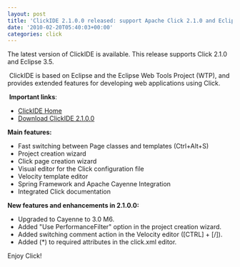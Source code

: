 ```yaml
---
layout: post
title: 'ClickIDE 2.1.0.0 released: support Apache Click 2.1.0 and Eclipse 3.5'
date: '2010-02-20T05:40:03+00:00'
categories: click
---
```

<p>The latest version of ClickIDE is available. This release supports 
Click 2.1.0 and Eclipse 3.5.</p><p>&nbsp;ClickIDE is based on Eclipse and the Eclipse Web Tools Project (WTP),
and provides extended features for developing web applications using
Click.<br /></p><p>&nbsp;<span style="font-weight: bold;">Important
 links</span>:<br /></p>
<ul><li><a href="http://click.apache.org/docs/click-ide.html">ClickIDE 
Home</a></li><li><a href="http://www.apache.org/dyn/closer.cgi/click/clickide/2.1.0.0/clickide-2.1.0.0.zip"><span style="font-size: 100%;">Download ClickIDE 2.1.0.0</span></a></li></ul><p><b>Main features:</b><br /></p><ul><li>Fast switching between Page classes and templates (Ctrl+Alt+S)</li><li>Project creation wizard</li><li>Click page creation wizard</li><li>Visual editor for the Click configuration file</li><li>Velocity template editor</li><li>Spring Framework and Apache Cayenne Integration</li><li>Integrated Click documentation</li></ul><b>New features and enhancements in 2.1.0.0:</b><br /><ul><li class="change">
        Upgraded to Cayenne to 3.0 M6.</li><li class="change">
        Added &quot;Use PerformanceFilter&quot; option in the project creation 
wizard.
      </li><li class="change">
        Added switching comment action in the Velocity editor ([CTRL] + 
[/]).
      </li><li class="change">
        Added (*) to required attributes in the click.xml editor.
      </li></ul><p>Enjoy
 Click!

</p>
